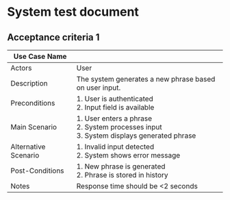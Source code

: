 # System test document

## Acceptance criteria 1

| Use Case Name      |                          |
|--------------------|--------------------------|
| Actors             | User                     |
| Description        | The system generates a new phrase based on user input. |
| Preconditions      | 1. User is authenticated<br>2. Input field is available |
| Main Scenario      | 1. User enters a phrase<br>2. System processes input<br>3. System displays generated phrase |
| Alternative Scenario| 1. Invalid input detected<br>2. System shows error message |
| Post-Conditions    | 1. New phrase is generated<br>2. Phrase is stored in history |
| Notes              | Response time should be <2 seconds |
